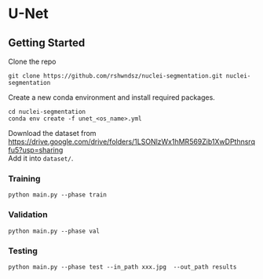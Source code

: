 # U-Net

## Getting Started

Clone the repo
```shell
git clone https://github.com/rshwndsz/nuclei-segmentation.git nuclei-segmentation
```

Create a new conda environment and install required packages.  
```shell
cd nuclei-segmentation
conda env create -f unet_<os_name>.yml
```

Download the dataset from https://drive.google.com/drive/folders/1LSONlzWx1hMR569Zib1XwDPthnsrqfu5?usp=sharing  
Add it into `dataset/`.

### Training

```shell
python main.py --phase train
```

### Validation

```shell
python main.py --phase val
```

### Testing

```shell
python main.py --phase test --in_path xxx.jpg  --out_path results
```
